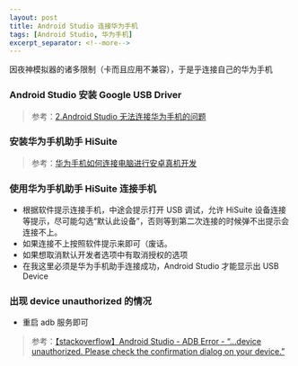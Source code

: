 ```yaml
---
layout: post
title: Android Studio 连接华为手机
tags: [Android Studio, 华为手机]
excerpt_separator: <!--more-->
---
```

因夜神模拟器的诸多限制（卡而且应用不兼容），于是乎连接自己的华为手机
<!--more-->
### Android Studio 安装 Google USB Driver
> 参考：[2.Android Studio 无法连接华为手机的问题](https://blog.csdn.net/hang_jay/article/details/79372371)

### 安装华为手机助手 HiSuite
> 参考：[华为手机如何连接电脑进行安卓真机开发](https://blog.csdn.net/jmsw4bn/article/details/78653020)

### 使用华为手机助手 HiSuite 连接手机
- 根据软件提示连接手机，中途会提示打开 USB 调试，允许 HiSuite 设备连接等提示，尽可能勾选“默认此设备”，否则等到第二次连接的时候弹不出提示会连接不上。
- 如果连接不上按照软件提示来即可（废话。
- 如果想取消默认开发者选项中有取消授权的选项
- 在我这里必须是华为手机助手连接成功，Android Studio 才能显示出 USB Device

### 出现 device unauthorized 的情况
- 重启 adb 服务即可
> 参考：[【stackoverflow】Android Studio - ADB Error - “…device unauthorized. Please check the confirmation dialog on your device.”](https://stackoverflow.com/questions/26079838/android-studio-adb-error-device-unauthorized-please-check-the-confirmat)